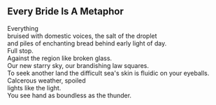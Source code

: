 Every Bride Is A Metaphor
-------------------------
Everything  
bruised with domestic voices, the salt of the droplet  
and piles of enchanting bread behind early light of day.  
Full stop.  
Against the region like broken glass.  
Our new starry sky, our brandishing law squares.  
To seek another land the difficult sea's skin is fluidic on your eyeballs.  
Calcerous weather, spoiled  
lights like the light.  
You see hand as boundless as the thunder.  
